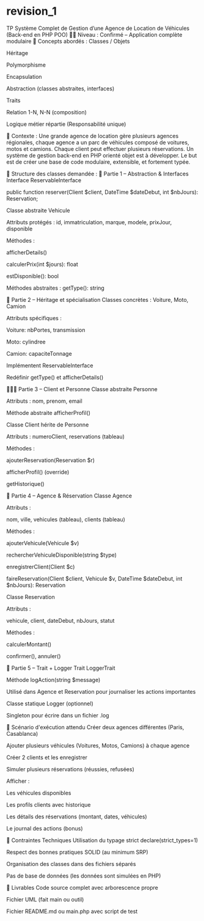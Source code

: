 # revision_1

TP Système Complet de Gestion d’une Agence de Location de Véhicules (Back-end en PHP POO)
🧑‍💻 Niveau : Confirmé – Application complète modulaire
🧩 Concepts abordés :
Classes / Objets


Héritage


Polymorphisme


Encapsulation


Abstraction (classes abstraites, interfaces)


Traits


Relation 1-N, N-N (composition)


Logique métier répartie (Responsabilité unique)



📘 Contexte :
Une grande agence de location gère plusieurs agences régionales, chaque agence a un parc de véhicules composé de voitures, motos et camions. Chaque client peut effectuer plusieurs réservations. Un système de gestion back-end en PHP orienté objet est à développer.
Le but est de créer une base de code modulaire, extensible, et fortement typée.

🧱 Structure des classes demandée :
🎯 Partie 1 – Abstraction & Interfaces
Interface ReservableInterface


public function reserver(Client $client, DateTime $dateDebut, int $nbJours): Reservation;


Classe abstraite Vehicule


Attributs protégés : id, immatriculation, marque, modele, prixJour, disponible


Méthodes :


afficherDetails()


calculerPrix(int $jours): float


estDisponible(): bool


Méthodes abstraites : getType(): string



🧿 Partie 2 – Héritage et spécialisation
Classes concrètes : Voiture, Moto, Camion


Attributs spécifiques :


Voiture: nbPortes, transmission


Moto: cylindree


Camion: capaciteTonnage


Implémentent ReservableInterface


Redéfinir getType() et afficherDetails()



🧑‍🤝‍🧑 Partie 3 – Client et Personne
Classe abstraite Personne


Attributs : nom, prenom, email


Méthode abstraite afficherProfil()


Classe Client hérite de Personne


Attributs : numeroClient, reservations (tableau)


Méthodes :


ajouterReservation(Reservation $r)


afficherProfil() (override)


getHistorique()



🧾 Partie 4 – Agence & Réservation
Classe Agence


Attributs :


nom, ville, vehicules (tableau), clients (tableau)


Méthodes :


ajouterVehicule(Vehicule $v)


rechercherVehiculeDisponible(string $type)


enregistrerClient(Client $c)


faireReservation(Client $client, Vehicule $v, DateTime $dateDebut, int $nbJours): Reservation


Classe Reservation


Attributs :


vehicule, client, dateDebut, nbJours, statut


Méthodes :


calculerMontant()


confirmer(), annuler()



🧰 Partie 5 – Trait + Logger
Trait LoggerTrait


Méthode logAction(string $message)


Utilisé dans Agence et Reservation pour journaliser les actions importantes


Classe statique Logger (optionnel)


Singleton pour écrire dans un fichier .log



🔁 Scénario d'exécution attendu
Créer deux agences différentes (Paris, Casablanca)


Ajouter plusieurs véhicules (Voitures, Motos, Camions) à chaque agence


Créer 2 clients et les enregistrer


Simuler plusieurs réservations (réussies, refusées)


Afficher :


Les véhicules disponibles


Les profils clients avec historique


Les détails des réservations (montant, dates, véhicules)


Le journal des actions (bonus)



🧪 Contraintes Techniques
Utilisation du typage strict declare(strict_types=1)


Respect des bonnes pratiques SOLID (au minimum SRP)


Organisation des classes dans des fichiers séparés


Pas de base de données (les données sont simulées en PHP)



📄 Livrables
Code source complet avec arborescence propre


Fichier UML (fait main ou outil)


Fichier README.md ou main.php avec script de test


